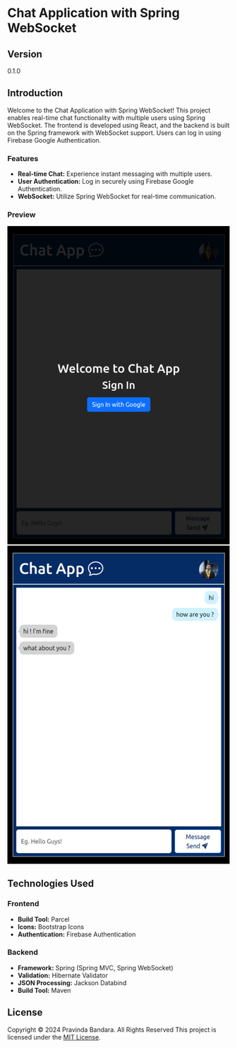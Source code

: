 # Chat Application with Spring WebSocket

## Version
0.1.0

## Introduction

Welcome to the Chat Application with Spring WebSocket! This project enables real-time chat functionality with multiple users using Spring WebSocket. The frontend is developed using React, and the backend is built on the Spring framework with WebSocket support. Users can log in using Firebase Google Authentication.

### Features

- **Real-time Chat:** Experience instant messaging with multiple users.
- **User Authentication:** Log in securely using Firebase Google Authentication.
- **WebSocket:** Utilize Spring WebSocket for real-time communication.

### Preview

![Screenshot](./screenshots/Login1.png)
![Screenshot](./screenshots/Chat.png)

## Technologies Used

### Frontend

- **Build Tool:** Parcel
- **Icons:** Bootstrap Icons
- **Authentication:** Firebase Authentication

### Backend

- **Framework:** Spring (Spring MVC, Spring WebSocket)
- **Validation:** Hibernate Validator
- **JSON Processing:** Jackson Databind
- **Build Tool:** Maven


## License

Copyright &copy; 2024 Pravinda Bandara. All Rights Reserved
This project is licensed under the [MIT License](LICENSE.txt).
